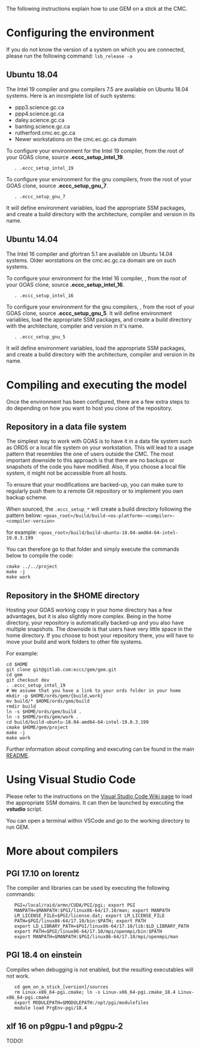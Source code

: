 The following instructions explain how to use GEM on a stick at the CMC.

# Configuring the environment

If you do not know the version of a system on which you are connected,
please run the following command: `lsb_release -a`

## Ubuntu 18.04

The Intel 19 compiler and gnu compilers 7.5 are available on Ubuntu 18.04
systems.  Here is an incomplete list of such systems:

- ppp3.science.gc.ca
- ppp4.science.gc.ca
- daley.science.gc.ca
- banting.science.gc.ca
- rutherford.cmc.ec.gc.ca
- Newer workstations on the cmc.ec.gc.ca domain

To configure your environment for the Intel 19 compiler, from the root of your
GOAS clone, source **.eccc_setup_intel_19**. 

```
   . .eccc_setup_intel_19
```

To configure your environment for the gnu compilers, from the root of your
GOAS clone, source **.eccc_setup_gnu_7**.

```
   . .eccc_setup_gnu_7
```

It will define environment variables, load the appropriate SSM packages, and
create a build directory with the architecture, compiler and version in its
name.

## Ubuntu 14.04

The Intel 16 compiler and gfortran 5.1 are available on Ubuntu 14.04 systems.
Older worstations on the cmc.ec.gc.ca domain are on such systems.

To configure your environment for the Intel 16 compiler, , from the root of
your GOAS clone, source **.eccc_setup_intel_16**.

```
   . .eccc_setup_intel_16
```

To configure your environment for the gnu compilers, , from the root of your
GOAS clone, source **.eccc_setup_gnu_5**.  It will define environment
variables, load the appropriate SSM packages, and create a build directory
with the architecture, compiler and version in it's name.

```
   . .eccc_setup_gnu_5
```

It will define environment variables, load the appropriate SSM packages, and
create a build directory with the architecture, compiler and version in its
name.

# Compiling and executing the model

Once the environment has been configured, there are a few extra steps to do
depending on how you want to host you clone of the repository.

## Repository in a data file system

The simplest way to work with GOAS is to have it in a data file system such as
ORDS or a local file system on your workstation.  This will lead to a usage
pattern that resembles the one of users outside the CMC.  The most important
downside to this approach is that there are no backups or snapshots of the code
you have modified.  Also, if you choose a local file system, it might not be
accessible from all hosts.

To ensure that your modifications are backed-up, you can make sure to regularly
push them to a remote Git repository or to implement you own backup scheme.

When sourced, the `.eccc_setup_*` will create a build directory following the
pattern below:
`<goas_root>/build/build-<os-platform>-<compiler>-<compiler-version>`

for example: 
`<goas_root>/build/build-ubuntu-18.04-amd64-64-intel-19.0.3.199`

You can therefore go to that folder and simply execute the commands below to
compile the code:
```
cmake ../../project
make -j 
make work
```

## Repository in the $HOME directory

Hosting your GOAS working copy in your home directory has a few advantages,
but it is also slightly more complex.  Being in the home directory, your
repository is automatically backed-up and you also have multiple snapshots.
The downside is that users have very little space in the home directory.  If
you choose to host your repository there, you will have to move your build
and work folders to other file systems.

For example:
```
cd $HOME
git clone git@gitlab.com:eccc/gem/gem.git
cd gem
git checkout dev
. .eccc_setup_intel_19
# We assume that you have a link to your ords folder in your home
mkdir -p $HOME/ords/gem/{build,work}
mv build/* $HOME/ords/gem/build
rmdir build
ln -s $HOME/ords/gem/build .
ln -s $HOME/ords/gem/work .
cd build/build-ubuntu-18.04-amd64-64-intel-19.0.3.199
cmake $HOME/gem/project
make -j
make work
```

Further information about compiling and executing can be found in the main
[README](README.md).


# Using Visual Studio Code

Please refer to the instructions on the
[Visual Studio Code Wiki page](https://wiki.cmc.ec.gc.ca/wiki/Visual_Studio_Code)
to load the appropriate SSM domains.  It can then be launched by executing the
**vstudio** script.

You can open a terminal within VSCode and go to the working directory to run GEM.



# More about compilers

## PGI 17.10 on lorentz

The compiler and libraries can be used by executing the following commands:
```
   PGI=/local/raid/armn/CUDA/PGI/pgi; export PGI
   MANPATH=$MANPATH:$PGI/linux86-64/17.10/man; export MANPATH
   LM_LICENSE_FILE=$PGI/license.dat; export LM_LICENSE_FILE
   PATH=$PGI/linux86-64/17.10/bin:$PATH; export PATH
   export LD_LIBRARY_PATH=$PGI/linux86-64/17.10/lib:$LD_LIBRARY_PATH
   export PATH=$PGI/linux86-64/17.10/mpi/openmpi/bin:$PATH
   export MANPATH=$MANPATH:$PGI/linux86-64/17.10/mpi/openmpi/man
```


## PGI 18.4 on einstein

Compiles when debugging is not enabled, but the resulting executables will not work.
```
   cd gem_on_a_stick_[version]/sources
   rm Linux-x86_64-pgi.cmake; ln -s Linux-x86_64-pgi.cmake_18.4 Linux-x86_64-pgi.cmake
   export MODULEPATH=$MODULEPATH:/opt/pgi/modulefiles
   module load PrgEnv-pgi/18.4
```

## xlf 16 on p9gpu-1 and p9gpu-2

TODO!
